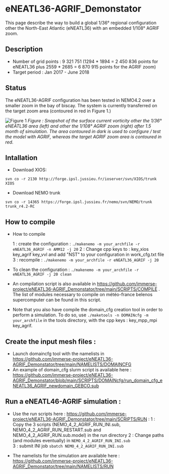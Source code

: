 # eNEATL36-AGRIF_Demonstator

This page describe the way to build a global 1/36° regional configuration other the North-East Atlantic (eNEATL36) with an embedded 1/108° AGRIF zoom.

## Description

* Number of grid points : 9 321 751 (1294 * 1894 = 2 450 836 points for eNEATL36 plus 2559 * 2685 = 6 870 915 points for the AGRIF zoom)
* Target period : Jan 2017 - June 2018

## Status

The eNEATL36-AGRIF configuration has been tested in NEMO4.2 over a smaller zoom in the bay of biscay. The system is currently transferred on the target zoom area (contoured in red in Figure 1.)

![Figure 1](https://github.com/immerse-project/eNEATL36-AGRIF_Demonstator/blob/main/FIGURES/figure_AGRIF.png)
_Figure : Snapshot of the surface current vorticity other the 1/36° eNEATL36 area (left) and other the 1/108° AGRIF zoom (right) after 1.5 month of simulation. The area contoured in dark is used to configure / test the model with AGRIF, whereas the target AGRIF zoom area is contoured in red._

## Intallation

* Download XIOS:

`svn co -r 2130 http://forge.ipsl.jussieu.fr/ioserver/svn/XIOS/trunk XIOS`

* Download NEMO trunk

`svn co -r 14365 https://forge.ipsl.jussieu.fr/nemo/svn/NEMO/trunk trunk_r4.2-RC`


## How to compile

* How to compile

  1 : create the configuration : `./makenemo -m your_archfile -r eNEATL36_AGRIF -n AMM12 -j 20` 
  2 : Change cpp keys to : key_xios key_agrif key_vvl and add "NST" to your configuration in work_cfg.txt file
  3 : recompile : `./makenemo -m your_archfile -r eNEATL36_AGRIF -j 20`
  
* To clean the configuration : `./makenemo -m your_archfile -r eNEATL36_AGRIF -j 20 clean`

* An compilation script is also available in https://github.com/immerse-project/eNEATL36-AGRIF_Demonstator/tree/main/SCRIPTS/COMPILE . The list of modules necessary to compile on météo-france belenos supercomputer can be found in this script.

* Note that you also have compile the domain_cfg creation tool in order to perform a simulation. To do so, use `./maketools -n DOMAINcfg -m your_archfile` in the tools directory, with the cpp keys : key_mpp_mpi key_agrif.

## Create the input mesh files : 

* Launch domaincfg tool with the namelists in https://github.com/immerse-project/eNEATL36-AGRIF_Demonstator/tree/main/NAMELISTS/DOMAINCFG
* An example of domain_cfg slurm script is available here : https://github.com/immerse-project/eNEATL36-AGRIF_Demonstator/blob/main/SCRIPTS/DOMAINcfg/run_domain_cfg_eNEATL36_AGRIF_newdomain_GEBCO.sub

## Run a eNEATL46-AGRIF simulation : 

* Use the run scripts here : https://github.com/immerse-project/eNEATL36-AGRIF_Demonstator/tree/main/SCRIPTS/RUN : 
1 : Copy the 3 scripts (NEMO_4_2_AGRIF_RUN_INI.sub, NEMO_4_2_AGRIF_RUN_RESTART.sub and NEMO_4_2_AGRIF_RUN.sub.model) in the run directory
2 : Change paths (and modules eventually) in `NEMO_4_2_AGRIF_RUN_INI.sub`  
3 : submit INI job `sbatch NEMO_4_2_AGRIF_RUN_INI.sub`

* The namelists for the simulation are available here : https://github.com/immerse-project/eNEATL36-AGRIF_Demonstator/tree/main/NAMELISTS/RUN


